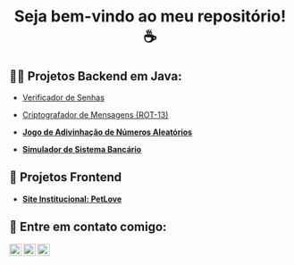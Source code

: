 <h1 align="center"> Seja bem-vindo ao meu repositório! ☕  </h1>

<h2> 👨‍💻 Projetos Backend em Java: </h2>

  - [Verificador de Senhas](https://github.com/amatoshdev/VerificadorDeSenha)
    
  - [Criptografador de Mensagens (ROT-13)](https://github.com/amatoshdev/GeradorDeSenhasROT-13) <b>
  
  - [Jogo de Adivinhação de Números Aleatórios](https://github.com/victoramato/JogoDaAdivinhacao)
  
  - [Simulador de Sistema Bancário](https://github.com/amatoshdev/SimuladorSistemaBancario)

<h2> 🎨 Projetos Frontend </h2>

  - [Site Institucional: PetLove](https://github.com/amatoshdev/PetLove)

<h2> 🤳 Entre em contato comigo: <br> </h2>

[<img align="left" alt="VictorAmato | LinkedIn" width="22px" src="https://imgur.com/Higjpa6.png" />][linkedin]
[<img align="left" alt="VictorAmato | Instagram" width="22px" src="https://imgur.com/P6htHGR.png" />][instagram]
[<img align="left" alt="VictorAmato | WhatsApp" width="22px" src="https://imgur.com/urJtjbo.png" />][whatsapp]

[instagram]: https://www.instagram.com/amatosh.dev
[linkedin]: https://linkedin.com/in/amatosh
[whatsapp]: https://wa.me/5512988579087
